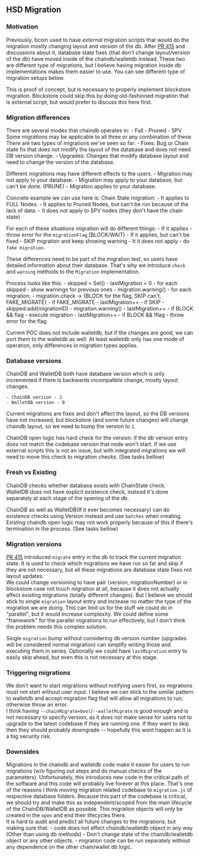 ## HSD Migration
### Motivation
  Previously, bcoin used to have *external* migration scripts that would do
  the migration mostly changing layout and version of the db.
  After [PR 415][pr415] and discussions about it,
  database state fixes (that don't change layout/version of the db)
  have moved inside of the chaindb/walletdb instead.
  These two are different type of migrations, but I believe having migration
  inside db implementations makes them easier to use.
  You can see different type of migration setups below.

  This is proof of concept, but is necessary to properly implement
  blockstore migration. Blockstore could skip this by doing old-fashioned
  migration that is external script, but would prefer to discuss this here
  first.

### Migration differences
  There are several modes that chaindb operates in:
    - Full
    - Pruned
    - SPV
  Some migrations may be applicable to all three or any combination of these.  
  There are two types of migrations we've seen so far:
    - Fixes: Bug or Chain state fix that does not modify the layout of the
      database and does not need DB version change.
    - Upgrades: Changes that modify database layout and need to change the
      version of the database.

  Different migrations may have different effects to the users.
    - Migration may not apply to your database.
    - Migration may apply to your database, but can't be done. (PRUNE)
    - Migration applies to your database.

  Concrete example we can use here is: Chain State migration:
    - It applies to FULL Nodes.
    - It applies to Pruned Nodes, but can't be run because of the lack of data.
    - It does not apply to SPV nodes (they don't have the chain state)

  For each of these situations migration will do different things:
    - If it applies - throw error for the `migrationFlag` (BLOCK/WAIT)
    - If it applies, but can't be fixed - SKIP migration and keep showing warning
    - It it does not apply - do `fake migration`.

  These differences need to be part of the migration test, so users have
  detailed information about their database. That's why we introduce
  `check` and `warning` methods to the `Migration` implementation.
  
  Process looks like this:
    - skipped = Set()
    - lastMigration = 0
    - for each skipped - show warnings for previous ones
      - migration.warning()
    - for each migration:
      - migration.check -> {BLOCK for the flag, SKIP can't, FAKE_MIGRATE}
      - if FAKE_MIGRATE
        - lastMigration++
      - if SKIP
        - skipped.add(migrationID)
        - migration.warning()
        - lastMigration++
      - if BLOCK && flag
        - execute migration
        - lastMigration++
      - if BLOCK && !flag
        - throw error for the flag

  Current POC does not include walletdb, but if the changes are good, we can
  port them to the walletdb as well. At least walletdb only has one mode of
  operation, only differences in migration types applies.

### Database versions
  ChainDB and WalletDB both have database version which is only incremented
  if there is backwards incompatible change, mostly layout changes.
  
    - ChainDB version - 1
    - WalletDB version - 0

  Current migrations are fixes and don't affect the layout, so the DB versions
  have not increased, but blockstore (and some future changes) will change
  chaindb layout, so we need to bump the version to `2`.

  ChainDB open logic has hard check for the version: if the db version entry
  does not match the codebase version that node won't start. If we use external
  scripts this is not an issue, but with integrated migrations we will need to
  move this check to migration checks. (See tasks bellow)

### Fresh vs Existing
  ChainDB checks whether database exists with ChainState check.  
  WalletDB does not have explicit existence check, instead it's done
  separately at each stage of the opening of the db.
  
  ChainDB as well as WalletDB(If it ever becomes necessary) can do
  existence checks using Version instead and use `batches` when creating.
  Existing chaindb open logic may not work properly because of this if
  there's termination in the process. (See tasks bellow)

### Migration versions
  [PR 415][pr415] introduced `migrate` entry in the db to track the current
  migration state. It is used to check which migrations we have run so far
  and skip if they are not necessary, but all these migrations are database
  state fixes not layout updates.  
  We could change versioning to have pair (version, migrationNumber) or
  in blockstore case not touch migration at all, because it does not actually
  affect existing migrations (totally different changes). But I believe
  we should stick to single `migration` layout entry and increase
  no matter the type of the migration we are doing. This can limit us
  for the stuff we could do in "parallel", but it would increase complexity.
  We could define some "framework" for the parallel migrations to run
  effectively, but I don't think the problem needs this complex solution.

  Single `migration` bump without considering db version number (upgrades will
  be considered normal migration) can simplify writing those and executing
  them in series. Optionally we could have `lastMigration` entry to easily
  skip ahead, but even this is not necessary at this stage.

### Triggering migrations
  We don't want to start migrations without notifying users first, so
  migrations must not start without user input. I believe we can stick
  to the similar pattern to walletdb and accept migration flag that will
  allow all migrations to run, otherwise throw an error.  
  I think having `--chainMigrate=bool`/`--walletMigrate` is good enough
  and is not necessary to specify version, as it does not make sense for users
  not to upgrade to the latest codebase if they are running one. If they want
  to skip then they should probably downgrade -- hopefully this wont happen
  as it is a big security risk.

### Downsides
  Migrations in the chaindb and walletdb code make it easier for users
  to run migrations (w/o figuring out steps and do manual checks of the
  parameters). Unfortunately, this introduces new code in the critical
  path of the software and this code will probably live forever
  at this place. That's one of the reasons I think moving migration
  related codebase to `migration.js` of respective database folders.
    Because this part of the codebase is critical, we should try
  and make this as independent/scoped from the main lifecycle of
  the ChainDB/WalletDB as possible. This migration objects will only
  be created in the `open` and end their lifecycles there.  
  It is hard to audit and predict all future changes to the migrations,
  but making sure that:
    - code does not affect chaindb/walletdb object in any way (Other than using
      db methods)
      - Don't change state of the chaindb/walletdb object or any other objects.
    - migration code can be run separately without any dependence on the other
      chain/wallet db logic.

[pr415]: https://github.com/handshake-org/hsd/pull/415

